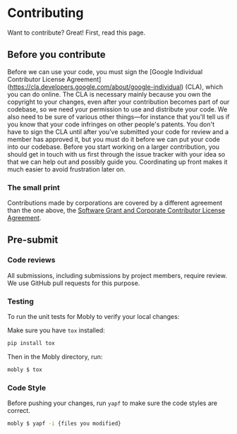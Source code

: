 # Contributing
Want to contribute? Great! First, read this page.


## Before you contribute
Before we can use your code, you must sign the
[Google Individual Contributor License Agreement]
(https://cla.developers.google.com/about/google-individual)
(CLA), which you can do online. The CLA is necessary mainly because you own the
copyright to your changes, even after your contribution becomes part of our
codebase, so we need your permission to use and distribute your code. We also
need to be sure of various other things—for instance that you'll tell us if you
know that your code infringes on other people's patents. You don't have to sign
the CLA until after you've submitted your code for review and a member has
approved it, but you must do it before we can put your code into our codebase.
Before you start working on a larger contribution, you should get in touch with
us first through the issue tracker with your idea so that we can help out and
possibly guide you. Coordinating up front makes it much easier to avoid
frustration later on.

### The small print
Contributions made by corporations are covered by a different agreement than
the one above, the
[Software Grant and Corporate Contributor License Agreement](https://cla.developers.google.com/about/google-corporate).

## Pre-submit

### Code reviews
All submissions, including submissions by project members, require review. We
use GitHub pull requests for this purpose.

### Testing
To run the unit tests for Mobly to verify your local changes:

Make sure you have `tox` installed:
```sh
pip install tox
```

Then in the Mobly directory, run:
```sh
mobly $ tox
```

### Code Style
Before pushing your changes, run `yapf` to make sure the code styles are correct.

```sh
mobly $ yapf -i {files you modified}
```
